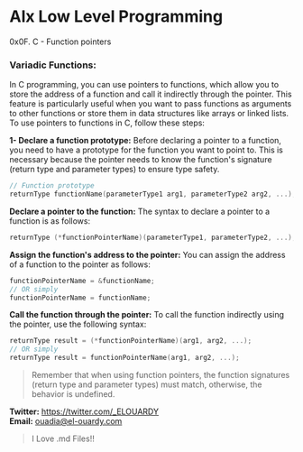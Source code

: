 # Alx Low Level Programming
0x0F. C - Function pointers
### Variadic Functions:
In C programming, you can use pointers to functions, which allow you to store the address of a function and call it indirectly through the pointer. This feature is particularly useful when you want to pass functions as arguments to other functions or store them in data structures like arrays or linked lists. To use pointers to functions in C, follow these steps:

**1- Declare a function prototype:**
Before declaring a pointer to a function, you need to have a prototype for the function you want to point to. This is necessary because the pointer needs to know the function's signature (return type and parameter types) to ensure type safety.
```c
// Function prototype
returnType functionName(parameterType1 arg1, parameterType2 arg2, ...);
```

**Declare a pointer to the function:**
The syntax to declare a pointer to a function is as follows:
```c
returnType (*functionPointerName)(parameterType1, parameterType2, ...);
```

**Assign the function's address to the pointer:**
You can assign the address of a function to the pointer as follows:
```c
functionPointerName = &functionName;
// OR simply
functionPointerName = functionName;
```

**Call the function through the pointer:**
To call the function indirectly using the pointer, use the following syntax:
```c
returnType result = (*functionPointerName)(arg1, arg2, ...);
// OR simply
returnType result = functionPointerName(arg1, arg2, ...);
```

> Remember that when using function pointers, the function signatures (return type and parameter types) must match, otherwise, the behavior is undefined.

**Twitter:** https://twitter.com/_ELOUARDY \
**Email:** ouadia@el-ouardy.com

> I Love .md Files!!
